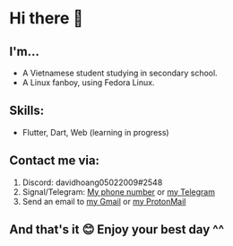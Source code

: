# Hi there 👋

## I'm...

- A Vietnamese student studying in secondary school.
- A Linux fanboy, using Fedora Linux.

## Skills:

- Flutter, Dart, Web (learning in progress)

## Contact me via:

1. Discord: davidhoang05022009#2548
2. Signal/Telegram: [My phone number](tel:+84353160723) or [my Telegram](https://t.me/davidhoang05022009)
3. Send an email to [my Gmail](mailto:hoangminhthien05022009@gmail.com) or [my ProtonMail](mailto:thiencoder05022009@protonmail.com)

## And that's it 😊 Enjoy your best day ^^
